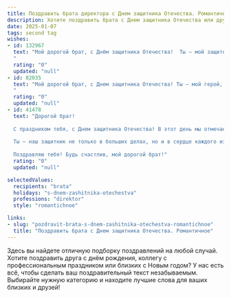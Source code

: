 ```yaml
---
title: Поздравить брата директора с Днем защитника Отечества. Романтичное
description: Хотите поздравить брата с Днем защитника Отечества или другим праздником? Наш ИИ создаст незабываемое поздравление, а вы обязательно выделитесь среди других.  
date: 2025-01-07
tags: second tag
wishes:
- id: 132967
  text: "Мой дорогой брат, с Днём защитника Отечества!  Ты – мой защитник, моя опора, и сегодня, в этот особенный день, я хочу сказать тебе, как сильно я тобой горжусь. Твоя сила и мудрость, проявляющиеся не только в твоей серьёзной профессии директора, но и в твоей заботе о нашей семье, – это настоящий источник вдохновения и тепла.  Пусть твоя жизнь будет наполнена любовью, счастьем и успехами, а твой путь всегда будет освещен светом надежды и веры.  С праздником, мой любимый брат!
  "
  rating: "0"
  updated: "null"
- id: 82035
  text: "Мой дорогой брат, с Днем защитника Отечества! Ты – мой герой, мой защитник, мой директор не только по работе, но и в моей жизни.  Пусть твоя сила и мудрость всегда будут опорой, а любовь и забота – согревают тебя.
  "
  rating: "0"
  updated: "null"
- id: 41478
  text: "Дорогой брат!
  
  С праздником тебя, с Днем защитника Отечества! В этот день мы отмечаем мужество и силу, и ты, как директор, являешься настоящим примером для всех нас. Твоя решительность и уверенность вдохновляют, а забота о близких делает мир вокруг лучше.
  
  Ты – наш защитник не только в больших делах, но и в сердце каждого из нас. Пусть каждый новый день приносит только радость и успех, а в жизни будет место для романтики и любви. Желаю стабильности в работе и гармонии в душе, а твое мужество всегда служило опорой для тех, кто рядом.
  
  Поздравляю тебя! Будь счастлив, мой дорогой брат!"
  rating: "0"
  updated: "null"

selectedValues:
  recipients: "brata"
  holidays: "s-dnem-zashitnika-otechestva"
  professions: "direktor"
  style: "romantichnoe"

links:
- slug: "pozdravit-brata-s-dnem-zashitnika-otechestva-romantichnoe"
  title: "Поздравить брата с Днем защитника Отечества. Романтичное"
---
```


Здесь вы найдете отличную подборку поздравлений на любой случай.
Хотите поздравить друга с днём рождения, коллегу с профессиональным праздником или близких с Новым годом? У нас есть всё, чтобы сделать ваш поздравительный текст незабываемым. Выбирайте нужную категорию и находите лучшие слова для ваших близких и друзей!

